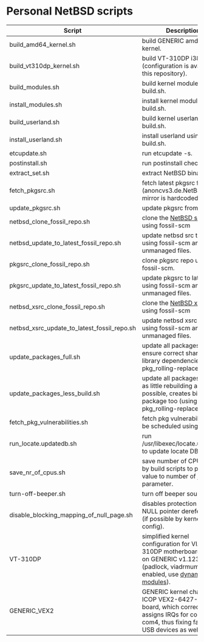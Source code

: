 # Personal NetBSD scripts #

Script | Description
------------ | -------------
build_amd64_kernel.sh | build GENERIC amd64 kernel.
build_vt310dp_kernel.sh | build VT-310DP i386 kernel (configuration is available in this repository).
build_modules.sh | build kernel modules using build.sh.
install_modules.sh | install kernel modules using build.sh.
build_userland.sh | build kernel userland using build.sh.
install_userland.sh | install userland using build.sh.
etcupdate.sh | run etcupdate -s.
postinstall.sh | run postinstall check.
extract_set.sh | extract NetBSD binary set.
fetch_pkgsrc.sh | fetch latest pkgsrc from CVS (anoncvs3.de.NetBSD.org mirror is hardcoded)
update_pkgsrc.sh | update pkgsrc from CVS
netbsd_clone_fossil_repo.sh | clone the [NetBSD src repo](https://src.fossil.netbsd.org/) using fossil-scm
netbsd_update_to_latest_fossil_repo.sh | update netbsd src to latest using fossil-scm and clean unmanaged files.
pkgsrc_clone_fossil_repo.sh | clone pkgsrc repo using fossil-scm.
pkgsrc_update_to_latest_fossil_repo.sh | update pkgsrc to latest using fossil-scm and clean unmanaged files.
netbsd_xsrc_clone_fossil_repo.sh | clone the [NetBSD xsrc repo](https://xsrc.fossil.netbsd.org/) using fossil-scm
netbsd_xsrc_update_to_latest_fossil_repo.sh | update netbsd xsrc to latest using fossil-scm and clean unmanaged files.
update_packages_full.sh | update all packages and ensure correct shared library dependencies (using pkg_rolling-replace).
update_packages_less_build.sh |  update all packages but do as little rebuilding as possible, creates binary package too (using pkg_rolling-replace).
fetch_pkg_vulnerabilities.sh | fetch pkg vulnerabilities, can be scheduled using cron.
run_locate.updatedb.sh | run /usr/libexec/locate.updatedb to update locate DB.
save_nr_of_cpus.sh | save number of CPUs. Used by build scripts to pass the value to number of jobs parameter.
turn-off-beeper.sh | turn off beeper sound.	
disable_blocking_mapping_of_null_page.sh | disables protection against NULL pointer dereferences (if possible by kernel config).
VT-310DP | simplified kernel configuration for VIA VT-310DP motherboard based on GENERIC v1.1233 (padlock, viadrmums are not enabled, use [dynamic kernel modules](http://netbsd.gw.com/cgi-bin/man-cgi?module+7+NetBSD-current)).
GENERIC_VEX2 | GENERIC kernel changes for ICOP VEX2-6427-5C4NE board, which correctly assigns IRQs for com0-com4, thus fixing failing USB devices as well.
